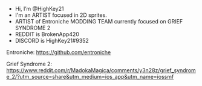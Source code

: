 - Hi, I’m @HighKey21
- I'm an ARTIST focused in 2D sprites.
- ARTIST of Entroniche MODDING TEAM currently focused on GRIEF SYNDROME 2
- REDDIT is BrokenApp420
- DISCORD is HighKey21#9352

Entroniche:
https://github.com/entroniche

Grief Syndrome 2:
https://www.reddit.com/r/MadokaMagica/comments/y3n28z/grief_syndrome_2/?utm_source=share&utm_medium=ios_app&utm_name=iossmf
